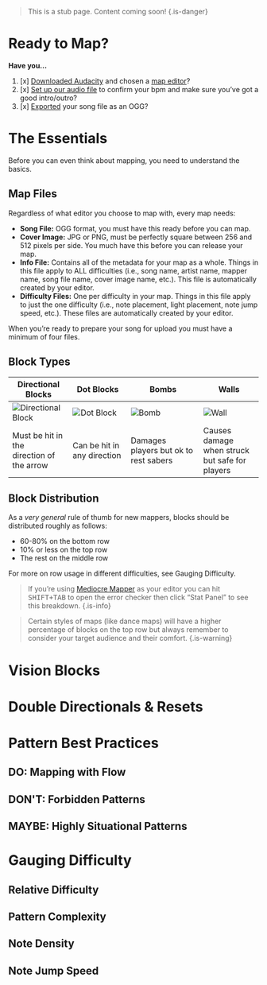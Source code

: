 <!-- TITLE: Basic Mapping -->
<!-- SUBTITLE: A quick summary of Basic Mapping -->

> This is a stub page. Content coming soon!
{.is-danger}
# Ready to Map?
**Have you…**
1. [x] [Downloaded Audacity](https://www.audacityteam.org/) and chosen a [map editor](/mapping#map-editing-resources)?
2. [x] [Set up our audio file](/mapping/basic-audio) to confirm your bpm and make sure you’ve got a good intro/outro?
3. [x] [Exported](/mapping/basic-audio#exporting) your song file as an OGG?
# The Essentials
Before you can even think about mapping, you need to understand the basics.
## Map Files
Regardless of what editor you choose to map with, every map needs:

* **Song File:** OGG format, you must have this ready before you can map.
* **Cover Image:** JPG or PNG, must be perfectly square between 256 and 512 pixels per side. You much have this before you can release your map.
* **Info File:** Contains all of the metadata for your map as a whole. Things in this file apply to ALL difficulties (i.e., song name, artist name, mapper name, song file name, cover image name, etc.). This file is automatically created by your editor.
* **Difficulty Files:** One per difficulty in your map. Things in this file apply to just the one difficulty (i.e., note placement, light placement, note jump speed, etc.). These files are automatically created by your editor.

When you’re ready to prepare your song for upload you must have a minimum of four files.
## Block Types
Directional Blocks | Dot Blocks | Bombs | Walls
-------------- | -------------- | -------------- | --------------
![Directional Block](https://i.imgur.com/lYn2dp7.png?1) | ![Dot Block](https://i.imgur.com/dHwvAxi.png?1) | ![Bomb](https://i.imgur.com/5urqS7x.png?1) | ![Wall](https://i.imgur.com/fgkJLAf.png?1)
Must be hit in the<br />direction of the arrow | Can be hit in any direction | Damages players but ok to rest sabers | Causes damage when struck<br />but safe for players
## Block Distribution
As a *very general* rule of thumb for new mappers, blocks should be distributed roughly as follows:

* 60-80% on the bottom row
* 10% or less on the top row
* The rest on the middle row

For more on row usage in different difficulties, see Gauging Difficulty.

>If you’re using [Mediocre Mapper](/mapping/mediocre-mapper) as your editor you can hit <kbd>SHIFT+TAB</kbd> to open the error checker then click “Stat Panel” to see this breakdown.
{.is-info} 

>Certain styles of maps (like dance maps) will have a higher percentage of blocks on the top row but always remember to consider your target audience and their comfort.
{.is-warning}
# Vision Blocks
# Double Directionals & Resets
# Pattern Best Practices
## DO: Mapping with Flow
## DON'T: Forbidden Patterns
## MAYBE: Highly Situational Patterns
# Gauging Difficulty
## Relative Difficulty
## Pattern Complexity
## Note Density
## Note Jump Speed